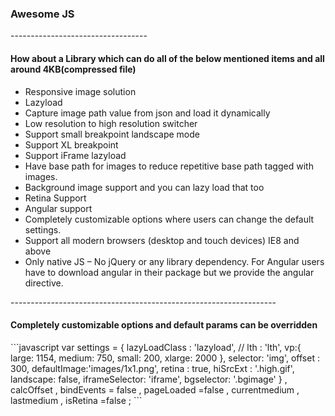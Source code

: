 <h3>Awesome JS</h3>
----------------------------------
<h4>How about a Library which can do all of the below mentioned items and all around 4KB(compressed file) </h4>
<ul>
<li>Responsive image solution</li>
<li>Lazyload</li>
<li>Capture image path value from json and load it dynamically</li>
<li>Low resolution to high resolution switcher</li>
<li>Support small breakpoint landscape mode </li>
<li>Support XL breakpoint </li>
<li>Support iFrame lazyload</li>
<li>Have base path for images to reduce repetitive base path tagged with images.</li>
<li>Background image support and you can lazy load that too</li>
<li>Retina Support</li>
<li>Angular support</li>
<li>Completely customizable options where users can change the default settings.</li>
<li>Support all modern browsers (desktop and touch devices) IE8 and above </li>
<li>Only native JS – No jQuery  or any library dependency. For Angular users have to download angular in their package but we provide the angular directive.</li>
</ul>
------------------------------------------------------------------
<h4>Completely customizable options and default params can be overridden </h4>
```javascript
var settings = {
			lazyLoadClass : 'lazyload', //
			lth : 'lth',
			vp:{
				large: 1154,
				medium: 750,
				small: 200,
				xlarge: 2000
			},
			selector: 'img',
			offset : 300,
			defaultImage:'images/1x1.png',
			retina : true,
			hiSrcExt : '.high.gif',
			landscape: false,
			iframeSelector: 'iframe',
			bgselector: '.bgimage'
		}
		, calcOffset
		, bindEvents = false
		, pageLoaded =false
		, currentmedium
		, lastmedium 
		, isRetina =false
		;
```